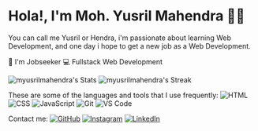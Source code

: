 # Hola!, I'm Moh. Yusril Mahendra 🙋‍♂️

You can call me Yusril or Hendra,
i'm passionate about learning Web Development, and one day i hope to get a new job as a Web Development.

💼 I'm Jobseeker
💻 Fullstack Web Development

![myusrilmahendra's Stats](https://github-readme-stats.vercel.app/api?username=myusrilmahendra&theme=highcontrast&show_icons=true&hide_border=true&count_private=true)
![myusrilmahendra's Streak](https://github-readme-streak-stats.herokuapp.com/?user=myusrilmahendra&theme=highcontrast&hide_border=true)

These are some of the languages and tools that I use frequently:
![HTML](https://img.shields.io/badge/-HTML-E34F26?style=flat&logo=html5&logoColor=white)
![CSS](https://img.shields.io/badge/-CSS-1572B6?style=flat&logo=css3&logoColor=white)
![JavaScript](https://img.shields.io/badge/-JavaScript-F7DF1E?style=flat&logo=javascript&logoColor=black)
![Git](https://img.shields.io/badge/-Git-F05032?style=flat&logo=git&logoColor=white)
![VS Code](https://img.shields.io/badge/-VS%20Code-007ACC?style=flat&logo=visual-studio-code&logoColor=white)

Contact me:
[![GitHub](https://img.shields.io/badge/-GitHub-181717?style=flat&logo=github&logoColor=white)](https://github.com/myusrilmahendra)
[![Instagram](https://img.shields.io/badge/-Instagram-E4405F?style=flat&logo=instagram&logoColor=white)](https://www.instagram.com/mymahendraa/)
[![LinkedIn](https://img.shields.io/badge/-LinkedIn-0A66C2?style=flat&logo=linkedin&logoColor=white)](https://www.linkedin.com/in/yusril-mahendra-34948420b/)
